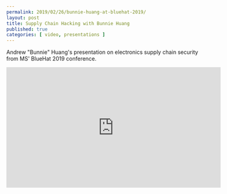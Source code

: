 ```yaml
---
permalink: 2019/02/26/bunnie-huang-at-bluehat-2019/
layout: post
title: Supply Chain Hacking with Bunnie Huang
published: true 
categories: [ video, presentations ]
---
```


Andrew "Bunnie" Huang's presentation on electronics supply chain security from MS' BlueHat 2019 conference. 

<iframe width="560" height="315" src="https://www.youtube.com/embed/RqQhWitJ1As" frameborder="0" allow="accelerometer; autoplay; encrypted-media; gyroscope; picture-in-picture" allowfullscreen>
</iframe>



